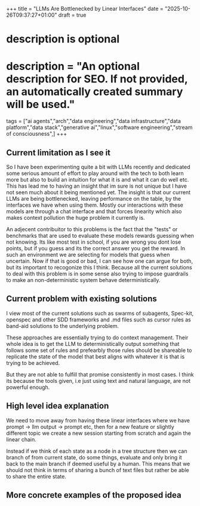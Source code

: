 +++
title = "LLMs Are Bottlenecked by Linear Interfaces"
date = "2025-10-26T09:37:27+01:00"
draft = true

#
# description is optional
#
# description = "An optional description for SEO. If not provided, an automatically created summary will be used."

tags = ["ai agents","arch","data engineering","data infrastructure","data platform","data stack","generative ai","linux","software engineering","stream of consciousness",]
+++

## Current limitation as I see it
So I have been experimenting quite a bit with LLMs recently and dedicated some
serious amount of effort to play around with the tech to both learn more but
also to build an intuition for what it is and what it can do well etc. This has
lead me to having an insight that im sure is not unique but I have not seen much
about it being mentioned yet. The insight is that our current LLMs are being
bottlenecked, leaving performance on the table, by the interfaces we have when
using them. Mostly our interactions with these models are through a chat
interface and that forces linearity which also makes context pollution the huge
problem it currently is. 

An adjecent contribuitor to this problems is the fact that the "tests" or
benchmarks that are used to evaluate these models rewards guessing when not knowing.
Its like most test in school, if you are wrong you dont lose points, but if you
guess and its the correct answer you get the reward. In such an environment we
are selecting for models that guess when uncertain. Now if that is good or bad,
I can see how one can argue for both, but its important to recogonize this I
think. Because all the current solutions to deal with this problem is in some
sense also trying to impose guardrails to make an non-deterministic system
behave deterministically.

## Current problem with existing solutions
I view most of the current solutions such as swarms of subagents, Spec-kit,
openspec and other SDD frameworks and .md files such as cursor rules as band-aid
solutions to the underlying problem.

These approaches are essentially trying to do context management. Their whole idea
is to get the LLM to deterministically output something that follows some set of
rules and prefearbly those rules should be shareable to replicate the state of
the model that best aligns with whatever it is that is trying to be achieved. 

But they are not able to fulfill that promise consistently in most cases. I
think its because the tools given, i.e just using text and natural language,
are not powerful enough.

## High level idea explanation
We need to move away from having these linear interfaces where we have prompt ->
llm output -> prompt etc, then for a new feature or slightly different topic we
create a new session starting from scratch and again the linear chain.

Instead if we think of each state as a node in a tree structure then we can
branch of from current state, do some things, evaluate and only bring it back to
the main branch if deemed useful by a human. This means that we should not think
in terms of sharing a bunch of text files but rather be able to share the entire
state.

## More concrete examples of the proposed idea




